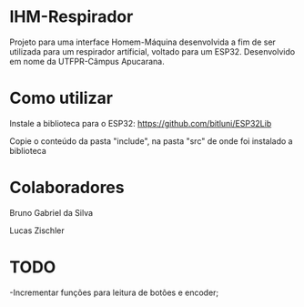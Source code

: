 # IHM-Respirador

Projeto para uma interface Homem-Máquina desenvolvida a fim de ser utilizada para um respirador artíficial, voltado para um ESP32. Desenvolvido em nome da UTFPR-Câmpus Apucarana.

# Como utilizar

Instale a biblioteca para o ESP32: https://github.com/bitluni/ESP32Lib

Copie o conteúdo da pasta "include", na pasta "src" de onde foi instalado a biblioteca

# Colaboradores

Bruno Gabriel da Silva

Lucas Zischler

# TODO

-Incrementar funções para leitura de botões e encoder;
